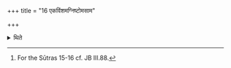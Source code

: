 +++
title = "16 एकविंशमग्निष्टोमसाम"

+++

<details><summary>थिते</summary>

16. (Only) the Agniṣṭoma-stotra (should be sung) on twenty-one-versed (-stoma)[^1].  

[^1]: For the Sūtras 15-16 cf. JB III.88. 
</details>
